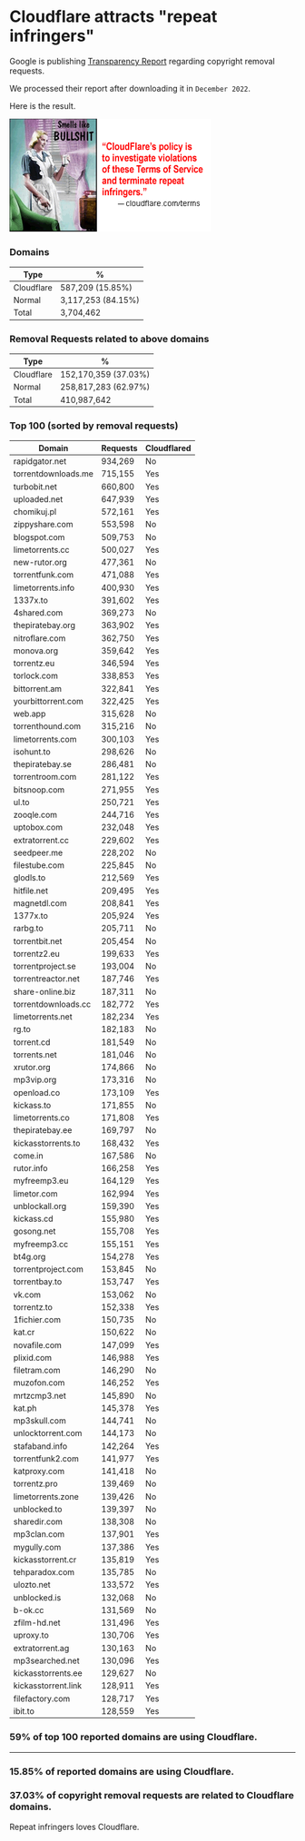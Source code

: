 # Cloudflare attracts "repeat infringers"

Google is publishing [Transparency Report](https://transparencyreport.google.com/copyright/overview) regarding copyright removal requests.

We processed their report after downloading it in `December 2022`.

Here is the result.

![](../../image/smellslikebs.gif)


### Domains

| Type | % |
| --- | --- |
| Cloudflare | 587,209 (15.85%) |
| Normal | 3,117,253 (84.15%) |
| Total | 3,704,462 |


### Removal Requests related to above domains

| Type | % |
| --- | --- |
| Cloudflare | 152,170,359 (37.03%) |
| Normal | 258,817,283 (62.97%) |
| Total | 410,987,642 |


### Top 100 (sorted by removal requests)

| Domain | Requests | Cloudflared |
| --- | --- | --- |
| rapidgator.net | 934,269 | No |
| torrentdownloads.me | 715,155 | Yes |
| turbobit.net | 660,800 | Yes |
| uploaded.net | 647,939 | Yes |
| chomikuj.pl | 572,161 | Yes |
| zippyshare.com | 553,598 | No |
| blogspot.com | 509,753 | No |
| limetorrents.cc | 500,027 | Yes |
| new-rutor.org | 477,361 | No |
| torrentfunk.com | 471,088 | Yes |
| limetorrents.info | 400,930 | Yes |
| 1337x.to | 391,602 | Yes |
| 4shared.com | 369,273 | No |
| thepiratebay.org | 363,902 | Yes |
| nitroflare.com | 362,750 | Yes |
| monova.org | 359,642 | Yes |
| torrentz.eu | 346,594 | Yes |
| torlock.com | 338,853 | Yes |
| bittorrent.am | 322,841 | Yes |
| yourbittorrent.com | 322,425 | Yes |
| web.app | 315,628 | No |
| torrenthound.com | 315,216 | No |
| limetorrents.com | 300,103 | Yes |
| isohunt.to | 298,626 | No |
| thepiratebay.se | 286,481 | No |
| torrentroom.com | 281,122 | Yes |
| bitsnoop.com | 271,955 | Yes |
| ul.to | 250,721 | Yes |
| zooqle.com | 244,716 | Yes |
| uptobox.com | 232,048 | Yes |
| extratorrent.cc | 229,602 | Yes |
| seedpeer.me | 228,202 | No |
| filestube.com | 225,845 | No |
| glodls.to | 212,569 | Yes |
| hitfile.net | 209,495 | Yes |
| magnetdl.com | 208,841 | Yes |
| 1377x.to | 205,924 | Yes |
| rarbg.to | 205,711 | No |
| torrentbit.net | 205,454 | No |
| torrentz2.eu | 199,633 | Yes |
| torrentproject.se | 193,004 | No |
| torrentreactor.net | 187,746 | Yes |
| share-online.biz | 187,311 | No |
| torrentdownloads.cc | 182,772 | Yes |
| limetorrents.net | 182,234 | Yes |
| rg.to | 182,183 | No |
| torrent.cd | 181,549 | No |
| torrents.net | 181,046 | No |
| xrutor.org | 174,866 | No |
| mp3vip.org | 173,316 | No |
| openload.co | 173,109 | Yes |
| kickass.to | 171,855 | No |
| limetorrents.co | 171,808 | Yes |
| thepiratebay.ee | 169,797 | No |
| kickasstorrents.to | 168,432 | Yes |
| come.in | 167,586 | No |
| rutor.info | 166,258 | Yes |
| myfreemp3.eu | 164,129 | Yes |
| limetor.com | 162,994 | Yes |
| unblockall.org | 159,390 | Yes |
| kickass.cd | 155,980 | Yes |
| gosong.net | 155,708 | Yes |
| myfreemp3.cc | 155,151 | Yes |
| bt4g.org | 154,278 | Yes |
| torrentproject.com | 153,845 | No |
| torrentbay.to | 153,747 | Yes |
| vk.com | 153,062 | No |
| torrentz.to | 152,338 | Yes |
| 1fichier.com | 150,735 | No |
| kat.cr | 150,622 | No |
| novafile.com | 147,099 | Yes |
| plixid.com | 146,988 | Yes |
| filetram.com | 146,290 | No |
| muzofon.com | 146,252 | Yes |
| mrtzcmp3.net | 145,890 | No |
| kat.ph | 145,378 | Yes |
| mp3skull.com | 144,741 | No |
| unlocktorrent.com | 144,173 | No |
| stafaband.info | 142,264 | Yes |
| torrentfunk2.com | 141,977 | Yes |
| katproxy.com | 141,418 | No |
| torrentz.pro | 139,469 | No |
| limetorrents.zone | 139,426 | No |
| unblocked.to | 139,397 | No |
| sharedir.com | 138,308 | No |
| mp3clan.com | 137,901 | Yes |
| mygully.com | 137,386 | Yes |
| kickasstorrent.cr | 135,819 | Yes |
| tehparadox.com | 135,785 | No |
| ulozto.net | 133,572 | Yes |
| unblocked.is | 132,068 | No |
| b-ok.cc | 131,569 | No |
| zfilm-hd.net | 131,496 | Yes |
| uproxy.to | 130,706 | Yes |
| extratorrent.ag | 130,163 | No |
| mp3searched.net | 130,096 | Yes |
| kickasstorrents.ee | 129,627 | No |
| kickasstorrent.link | 128,911 | Yes |
| filefactory.com | 128,717 | Yes |
| ibit.to | 128,559 | Yes |

### 59% of top 100 reported domains are using Cloudflare.


---

### 15.85% of reported domains are using Cloudflare.
### 37.03% of copyright removal requests are related to Cloudflare domains.

Repeat infringers loves Cloudflare.
